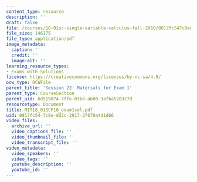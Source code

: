 ```yaml
---
content_type: resource
description: ''
draft: false
file: /courses/18-01sc-single-variable-calculus-fall-2010/0817fc547c8edd2c29172f670a4d1d66_MIT18_01SCF10_exam1sol.pdf
file_size: 146175
file_type: application/pdf
image_metadata:
  caption: ''
  credit: ''
  image-alt: ''
learning_resource_types:
- Exams with Solutions
license: https://creativecommons.org/licenses/by-nc-sa/4.0/
ocw_type: OCWFile
parent_title: 'Session 22: Materials for Exam 1'
parent_type: CourseSection
parent_uid: 6d519874-7ffe-03bd-ab00-3afba5203c7d
resourcetype: Document
title: MIT18_01SCF10_exam1sol.pdf
uid: 0817fc54-7c8e-dd2c-2917-2f670a4d1d66
video_files:
  archive_url: ''
  video_captions_file: ''
  video_thumbnail_file: ''
  video_transcript_file: ''
video_metadata:
  video_speakers: ''
  video_tags: ''
  youtube_description: ''
  youtube_id: ''
---
```

